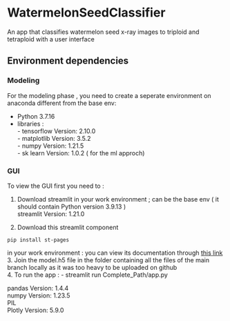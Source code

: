 # WatermelonSeedClassifier
An app that classifies watermelon seed x-ray images to triploid and tetraploid with a user interface <br />

## Environment dependencies </br>
### Modeling
For the modeling phase , you need to create a seperate environment on anaconda different from the base env:
- Python 3.7.16
- libraries : </br>
              - tensorflow Version: 2.10.0</br>
              - matplotlib Version: 3.5.2</br>
              - numpy Version: 1.21.5</br>
              - sk learn Version: 1.0.2 ( for the ml approch)</br>

### GUI
To view the GUI first you need to : <br />
1. Download streamlit in your work environment ; can be the base env ( it should contain Python version 3.9.13 ) <br />
streamlit Version: 1.21.0

2. Download this streamlit component <br />
```
pip install st-pages 
``` 
in your work environment : you can view its documentation through [this link](https://github.com/blackary/st_pages ) <br />
3. Join the model.h5 file in the folder containing all the files of the main branch  locally as it was too heavy to be uploaded on github <br />
4. To run the app : - streamlit run Complete_Path/app.py <br />

pandas Version: 1.4.4 <br />
numpy Version: 1.23.5 <br />
PIL <br />
Plotly Version: 5.9.0 <br />

